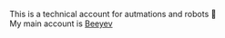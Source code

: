 This is a technical account for autmations and robots 🤖  
My main account is [Beeyev](https://github.com/beeyev)
